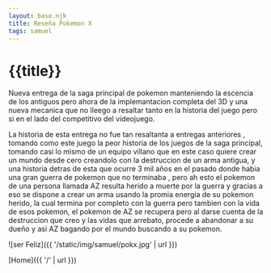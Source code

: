 ```yaml
---
layout: base.njk
title: Reseña Pokemon X
tags: samuel
---
```


# {{title}}

Nueva entrega de la saga principal de pokemon manteniendo la escencia de los antiguos pero ahora de la implemantacion completa del 3D y una nueva mecanica que no lleego a resaltar tanto en la historia del juego pero si en el lado del competitivo del videojuego.

La historia de esta entrega no fue tan resaltanta a entregas anteriores , tomando como este juego la peor historia de los juegos de la saga principal, tomando casi lo mismo de un equipo villano que en este caso quiere crear un mundo desde cero creandolo con la destruccion de un arma antigua, y una historia detras de esta que ocurre 3 mil años en el pasado donde habia una gran guerra de pokemon que no terminaba , pero ah esto el pokemon de una persona llamada AZ resulta herido a muerte por la guerra y gracias a eso se dispone a crear un arma usando la promia energia de su pokemon herido, la cual termina por completo con la guerra pero tambien con la vida de esos pokemon, el pokemon de AZ se recupera pero al darse cuenta de la destruccion que creo y las vidas que arrebato, procede a abandonar a su dueño y asi AZ bagando por el mundo buscando a su pokemon. 

![ser Feliz]({{ '/static/img/samuel/pokx.jpg' | url }}) 



[Home]({{ '/' | url }})
